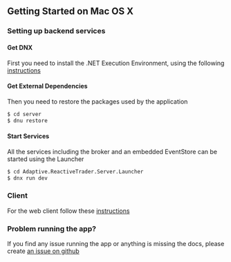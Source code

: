 ## Getting Started on Mac OS X

### Setting up backend services

#### Get DNX

First you need to install the .NET Execution Environment, using the following [instructions](https://docs.asp.net/en/latest/getting-started/installing-on-mac.html)

#### Get External Dependencies 

Then you need to restore the packages used by the application

```bash
$ cd server
$ dnu restore
```

#### Start Services

All the services including the broker and an embedded EventStore can be started using the Launcher

```bash
$ cd Adaptive.ReactiveTrader.Server.Launcher
$ dnx run dev
```

### Client
For the web client follow these [instructions](../../src/client/README.md)

### Problem running the app?

If you find any issue running the app or anything is missing the docs, please create [an issue on github](https://github.com/AdaptiveConsulting/ReactiveTraderCloud/issues)